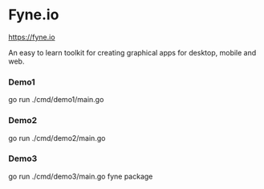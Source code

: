 # Fyne.io
https://fyne.io

An easy to learn toolkit for creating graphical apps for desktop, mobile and web.



### Demo1
go run ./cmd/demo1/main.go

### Demo2
go run ./cmd/demo2/main.go

### Demo3
go run ./cmd/demo3/main.go
fyne package